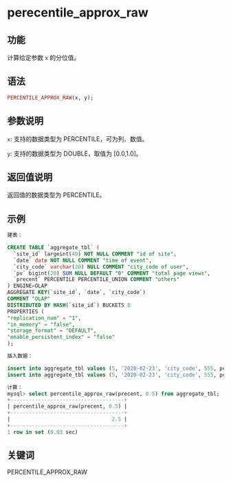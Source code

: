 # perecentile_approx_raw

## 功能

计算给定参数 `x` 的分位值。

## 语法

```Haskell
PERCENTILE_APPROX_RAW(x, y);
```

## 参数说明

`x`: 支持的数据类型为 PERCENTILE，可为列、数值。

`y`: 支持的数据类型为 DOUBLE，取值为 [0.0,1.0]。

## 返回值说明

返回值的数据类型为 PERCENTILE。

## 示例

```sql
建表：

CREATE TABLE `aggregate_tbl` (
  `site_id` largeint(40) NOT NULL COMMENT "id of site",
  `date` date NOT NULL COMMENT "time of event",
  `city_code` varchar(20) NULL COMMENT "city_code of user",
  `pv` bigint(20) SUM NULL DEFAULT "0" COMMENT "total page views",
  `precent` PERCENTILE PERCENTILE_UNION COMMENT "others"
) ENGINE=OLAP
AGGREGATE KEY(`site_id`, `date`, `city_code`)
COMMENT "OLAP"
DISTRIBUTED BY HASH(`site_id`) BUCKETS 8
PROPERTIES (
"replication_num" = "1",
"in_memory" = "false",
"storage_format" = "DEFAULT",
"enable_persistent_index" = "false"
);

插入数据：

insert into aggregate_tbl values (5, '2020-02-23', 'city_code', 555, percentile_hash(1));
insert into aggregate_tbl values (5, '2020-02-23', 'city_code', 555, percentile_hash(2));

计算：
mysql> select percentile_approx_raw(precent, 0.5) from aggregate_tbl;
+-------------------------------------+
| percentile_approx_raw(precent, 0.5) |
+-------------------------------------+
|                                 2.5 |
+-------------------------------------+
1 row in set (0.03 sec)

```

## 关键词

PERCENTILE_APPROX_RAW
